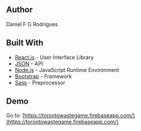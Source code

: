 ## Author
Daniel F G Rodrigues

## Built With
* [React.js](https://reactjs.org/) - User Interface Library
* [JSON](https://secure.toronto.ca/cc_sr_v1/data/swm_waste_wizard_APR?limit=1000) - API
* [Node.js](https://nodejs.org) - JavaScript Runtime Environment
* [Bootstrap](https://getbootstrap.com/) - Framework
* [Sass](https://sass-lang.com/) - Preprocessor

## Demo
Go to: [https://torontowastegame.firebaseapp.com/](https://torontowastegame.firebaseapp.com/)
